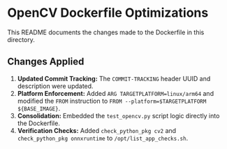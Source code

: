 <!-- COMMIT-TRACKING: UUID-20240801-190002-README -->
<!-- Description: Update README to reflect Dockerfile optimizations. -->
<!-- Author: GitHub Copilot -->

# OpenCV Dockerfile Optimizations

This README documents the changes made to the Dockerfile in this directory.

## Changes Applied

1. **Updated Commit Tracking:** The `COMMIT-TRACKING` header UUID and description were updated.
2. **Platform Enforcement:** Added `ARG TARGETPLATFORM=linux/arm64` and modified the `FROM` instruction to `FROM --platform=$TARGETPLATFORM ${BASE_IMAGE}`.
3. **Consolidation:** Embedded the `test_opencv.py` script logic directly into the Dockerfile.
4. **Verification Checks:** Added `check_python_pkg cv2` and `check_python_pkg onnxruntime` to `/opt/list_app_checks.sh`.
